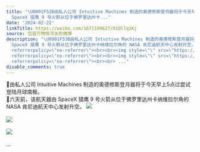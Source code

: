 ```yaml
---
title: "\U0001F53B由私人公司 Intuitive Machines 制造的奥德修斯登月器将于今天早上5点过尝试登陆月球南极。\U0001F53B六天前，该航天器由
  SpaceX 猎鹰 9 号火箭从位于佛罗里达州卡..."
date: '2024-02-22'
linkTitle: https://weibo.com/1671109627/O1Qllq1Kj
source: 包容万物恒河水的微博
description: "\U0001F53B由私人公司 Intuitive Machines 制造的奥德修斯登月器将于今天早上5点过尝试登陆月球南极。<br>\U0001F53B六天前，该航天器由
  SpaceX 猎鹰 9 号火箭从位于佛罗里达州卡纳维拉尔角的 NASA 肯尼迪航天中心发射升空。 <img style=\"\" src=\"https://tvax2.sinaimg.cn/large/639b1bfbly1hn2rxqje67j23422c2x6s.jpg\"
  referrerpolicy=\"no-referrer\"><br><br><img style=\"\" src=\"https://tvax3.sinaimg.cn/large/639b1bfbly1hn2rxqnc0ij20mv0tln8t.jpg\"
  referrerpolicy=\"no-referrer\"><br><br><img style=\"\" src=\"https://tvax4.sinaimg.cn/large/639b1bfbly1hn2rygtn50j21360tp4o4.jpg\"
  referrerpolicy=\"no-referrer\"><br><br> ..."
disable_comments: true
---
```

🔻由私人公司 Intuitive Machines 制造的奥德修斯登月器将于今天早上5点过尝试登陆月球南极。<br>🔻六天前，该航天器由 SpaceX 猎鹰 9 号火箭从位于佛罗里达州卡纳维拉尔角的 NASA 肯尼迪航天中心发射升空。 <img style="" src="https://tvax2.sinaimg.cn/large/639b1bfbly1hn2rxqje67j23422c2x6s.jpg" referrerpolicy="no-referrer"><br><br><img style="" src="https://tvax3.sinaimg.cn/large/639b1bfbly1hn2rxqnc0ij20mv0tln8t.jpg" referrerpolicy="no-referrer"><br><br><img style="" src="https://tvax4.sinaimg.cn/large/639b1bfbly1hn2rygtn50j21360tp4o4.jpg" referrerpolicy="no-referrer"><br><br> ...